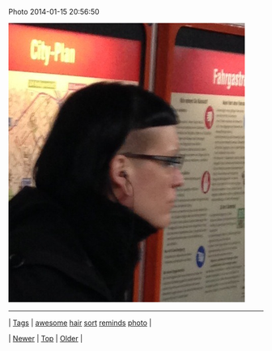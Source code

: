 <!--
title: Photo 2014-01-15 20
date: 2020-06-28T15:27:00.249Z
tags: awesome, hair, sort, reminds, photo
-->


Photo 2014-01-15 20:56:50

![](73438780867-0.jpg)

<!--BOTTOM-POST-NAVIGATION-->
---

| [Tags](tags.md) | [awesome](tag-awesome.md) [hair](tag-hair.md) [sort](tag-sort.md) [reminds](tag-reminds.md) [photo](tag-photo.md) |

| [Newer](73424191409.md) | [Top](index.md) | [Older](73492318508.md) |